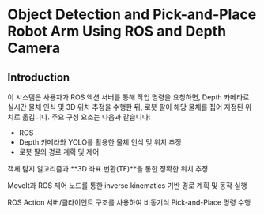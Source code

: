 # Object Detection and Pick-and-Place Robot Arm Using ROS and Depth Camera
## Introduction
이 시스템은 사용자가 ROS 액션 서버를 통해 작업 명령을 요청하면, Depth 카메라로 실시간 물체 인식 및 3D 위치 추정을 수행한 뒤, 로봇 팔이 해당 물체를 집어 지정된 위치로 옮깁니다.
주요 구성 요소는 다음과 같습니다:

- ROS 
- Depth 카메라와 YOLO를 활용한 물체 인식 및 위치 추정
- 로봇 팔의 경로 계획 및 제어


객체 탐지 알고리즘과 **3D 좌표 변환(TF)**을 통한 정확한 위치 추정

MoveIt과 ROS 제어 노드를 통한 inverse kinematics 기반 경로 계획 및 동작 실행

ROS Action 서버/클라이언트 구조를 사용하여 비동기식 Pick-and-Place 명령 수행
